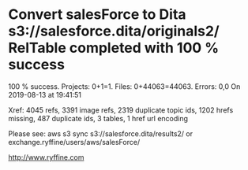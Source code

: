# Convert salesForce to Dita s3://salesforce.dita/originals2/ RelTable completed with 100 % success

100 % success. Projects: 0+1=1.  Files: 0+44063=44063. Errors: 0,0  On 2019-08-13 at 19:41:51

Xref: 4045 refs, 3391 image refs, 2319 duplicate topic ids, 1202 hrefs missing, 487 duplicate ids, 3 tables, 1 href url encoding

Please see: aws s3 sync s3://salesforce.dita/results2/ or exchange.ryffine/users/aws/salesForce/

http://www.ryffine.com
